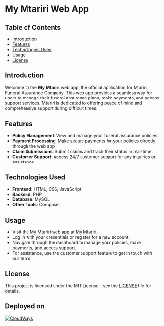 # My Mtariri Web App

## Table of Contents

- [Introduction](#introduction)
- [Features](#features)
- [Technologies Used](#technologies-used)
- [Usage](#usage)
- [License](#license)

## Introduction

Welcome to the **My Mtariri** web app, the official application for Mtariri Funeral Assurance Company. This web app provides a seamless way for users to manage their funeral assurance plans, make payments, and access support services. Mtariri is dedicated to offering peace of mind and comprehensive support during difficult times.

## Features

- **Policy Management**: View and manage your funeral assurance policies.
- **Payment Processing**: Make secure payments for your policies directly through the web app.
- **Claim Submissions**: Submit claims and track their status in real-time.
- **Customer Support**: Access 24/7 customer support for any inquiries or assistance.

## Technologies Used

- **Frontend**: HTML, CSS, JavaScript
- **Backend**: PHP
- **Database**: MySQL
- **Other Tools**: Composer

## Usage

- Visit the My Mtariri web app at [My Mtariri](https://phpstack-1278496-4652517.cloudwaysapps.com/login.php).
- Log in with your credentials or register for a new account.
- Navigate through the dashboard to manage your policies, make payments, and access support.
- For assistance, use the customer support feature to get in touch with our team.

## License

This project is licensed under the MIT License - see the [LICENSE](LICENSE) file for details.

## Deployed on
[![CloudWays](https://a11ybadges.com/badge?logo=cloudways)](https://www.cloudways.com)
